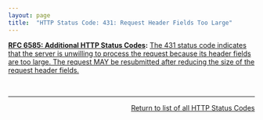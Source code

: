 ```yaml
---
layout: page
title:  "HTTP Status Code: 431: Request Header Fields Too Large"
---
```


**[RFC 6585: Additional HTTP Status Codes](/specs/IETF/RFC/6585 "This document specifies additional HyperText Transfer Protocol (HTTP) status codes for a variety of common situations."):** [The 431 status code indicates that the server is unwilling to process the request because its header fields are too large. The request MAY be resubmitted after reducing the size of the request header fields.](http://tools.ietf.org/html/rfc6585#section-5)

<br/>
<hr/>

<p style="text-align: right"><a href="../http-status-codes">Return to list of all HTTP Status Codes</a></p>